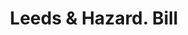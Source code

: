 ---
doi: 10.7916/D8X07K3F
date_other: '1853'
date_other_textual: '1853'
form: printed ephemera
genre:
- Invoices
name:
- Leeds & Hazard
object_in_context_url: https://biggert.cul.columbia.edu/items/view/ave_biggert_01051
subject_hierarchical_geographic:
- New York, New York, United States
subject_name:
- Leeds & Hazard
title: Leeds & Hazard. Bill
sort_title: Leeds & Hazard. Bill
call_number: ave_biggert_01051
coordinates:
- 40.71277777777778,-74.00583333333333
pid: ave_biggert_01051
identifiers: ave_biggert_01051
thumbnail: https://derivativo-3.library.columbia.edu/iiif/2/ldpd:344373/full/!256,256/0/native.jpg
permalink: "/biggert/ave_biggert_01051/"
layout: iiif-image-page
---